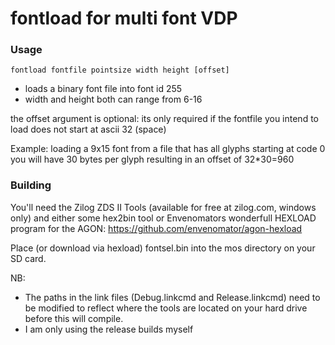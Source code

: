 # fontload for multi font VDP

### Usage 

`fontload fontfile pointsize width height [offset]`

- loads a binary font file into font id 255 
- width and height both can range from 6-16

the offset argument is optional: its only required if the fontfile you intend
to load does not start at ascii 32 (space)

Example: loading a 9x15 font from a file that has all glyphs starting at code 0
you will have 30 bytes per glyph resulting in an offset of 32*30=960


### Building 

You'll need the Zilog ZDS II Tools (available for free at zilog.com, windows only) and either some hex2bin tool or Envenomators wonderfull HEXLOAD program for the AGON: https://github.com/envenomator/agon-hexload 

Place (or download via hexload) fontsel.bin into the mos directory on your SD card.


NB:
- The paths in the link files (Debug.linkcmd and Release.linkcmd) need to be modified to reflect where the tools are located on your hard drive before this will compile. 
- I am only using the release builds myself